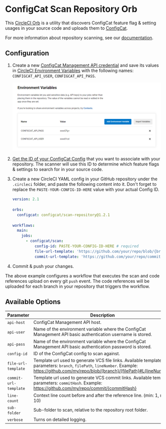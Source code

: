 # ConfigCat Scan Repository Orb
This [CircleCI Orb](https://circleci.com/developer/orbs/orb/configcat/scan-repository) is a utility that discovers ConfigCat feature flag & setting usages in your source code and uploads them to [ConfigCat](https://configcat.com).

For more information about repository scanning, see our [documentation](https://configcat.com/docs/advanced/code-references/overview).

## Configuration
1. Create a new [ConfigCat Management API credential](https://app.configcat.com/my-account/public-api-credentials) and save its values in [CircleCI Environment Variables](https://circleci.com/docs/2.0/env-vars/#setting-an-environment-variable-in-a-project) with the following names: `CONFIGCAT_API_USER`, `CONFIGCAT_API_PASS`.

    ![secrets](https://raw.githubusercontent.com/configcat/scan-repository-orb/main/assets/secrets.png  "secrets")

2. [Get the ID of your ConfigCat Config](https://configcat.com/docs/advanced/code-references/overview#config-id) that you want to associate with your repository. The scanner will use this ID to determine which feature flags & settings to search for in your source code.

3. Create a new CircleCI YAML config in your GitHub repository under the `.circleci` folder, and paste the following content into it. Don't forget to replace the `PASTE-YOUR-CONFIG-ID-HERE` value with your actual Config ID.
    ```yaml
    version: 2.1

    orbs:
      configcat: configcat/scan-repository@1.2.1

    workflows:
      main:
        jobs:
          - configcat/scan:
              config-id: PASTE-YOUR-CONFIG-ID-HERE # required
              file-url-template: 'https://github.com/your/repo/blob/{branch}/{filePath}#L{lineNumber}' # optional, used to generate links to your repository
              commit-url-template: 'https://github.com/your/repo/commit/{commitHash}' # optional, used to generate links to your repository
    ```

4. Commit & push your changes.

The above example configures a workflow that executes the scan and code references upload on every git `push` event.
The code references will be uploaded for each branch in your repository that triggers the workflow. 

## Available Options

| Parameter             | Description                                                                | Required   | Default             |
| --------------------- | -------------------------------------------------------------------------- | ---------- | ------------------- |
| `api-host`            | ConfigCat Management API host.                                             | &#9745;    | `api.configcat.com` |
| `api-user`            | Name of the environment variable where the ConfigCat Management API basic authentication username is stored.                                                                                              | &#9745;    | CONFIGCAT_API_USER  |
| `api-pass`            | Name of the environment variable where the ConfigCat Management API basic authentication password is stored.                                                                                              | &#9745;    | CONFIGCAT_API_PASS  |
| `config-id`           | ID of the ConfigCat config to scan against.                                | &#9745;    |                     |
| `file-url-template`   | Template url used to generate VCS file links. Available template parameters: `branch`, `filePath`, `lineNumber`. Example: https://github.com/my/repo/blob/{branch}/{filePath}#L{lineNumber}                                                                    |            |                     |
| `commit-url-template` | Template url used to generate VCS commit links. Available template parameters: `commitHash`. Example: https://github.com/my/repo/commit/{commitHash}                                                                                         |            |                     |
| `line-count`          | Context line count before and after the reference line. (min: 1, max: 10)  |            | 5                   |
| `sub-folder`          | Sub-folder to scan, relative to the repository root folder.                |            |                     |
| `verbose`             | Turns on detailed logging.                                                 |            | false               |

